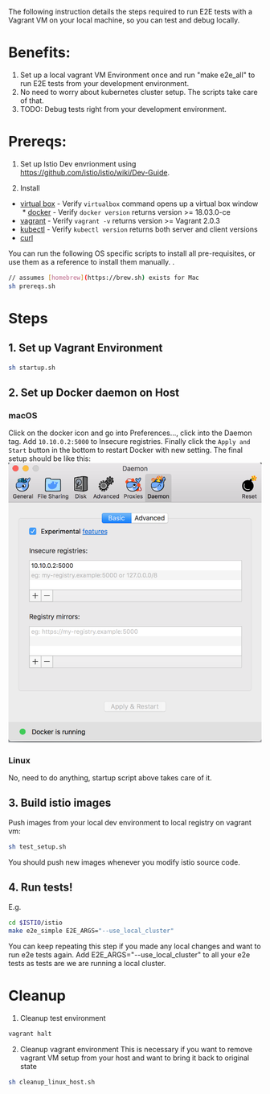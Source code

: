 The following instruction details the steps required to run E2E tests with a Vagrant VM on your local machine, so you can test and debug locally.

# Benefits:
1. Set up a local vagrant VM Environment once and run "make e2e_all" to run E2E tests from your development environment.
1. No need to worry about kubernetes cluster setup. The scripts take care of that.
1. TODO: Debug tests right from your development environment.

# Prereqs:
1. Set up Istio Dev envrionment using https://github.com/istio/istio/wiki/Dev-Guide.

1. Install
  * [virtual box](https://www.virtualbox.org/wiki/Downloads) - Verify `virtualbox` command opens up a virtual box window
  * [docker](https://docs.docker.com/) - Verify `docker version` returns version >= 18.03.0-ce
  * [vagrant](https://www.vagrantup.com/downloads.html) - Verify `vagrant -v` returns version >= Vagrant 2.0.3
  * [kubectl](https://kubernetes.io/docs/tasks/tools/install-kubectl) - Verify `kubectl version` returns both server and client versions
  * [curl](https://curl.haxx.se/)

You can run the following OS specific scripts to install all pre-requisites, or use them as a reference to install them manually. .

```bash
// assumes [homebrew](https://brew.sh) exists for Mac
sh prereqs.sh
```

# Steps
## 1. Set up Vagrant Environment
```bash
sh startup.sh
```

## 2. Set up Docker daemon on Host
### macOS
Click on the docker icon and go into Preferences..., click into the Daemon tag.
Add `10.10.0.2:5000` to Insecure registries.
Finally click the `Apply and Start` button in the bottom to restart Docker with new setting.
The final setup should be like this:
![Docker Daemon on macOS](macos_docker_daemon.png)

### Linux
No, need to do anything, startup script above takes care of it.

## 3. Build istio images
Push images from your local dev environment to local registry on vagrant vm:
```bash
sh test_setup.sh
```
You should push new images whenever you modify istio source code.

## 4. Run tests!
E.g.
```bash
cd $ISTIO/istio
make e2e_simple E2E_ARGS="--use_local_cluster"
```
You can keep repeating this step if you made any local changes and want to run e2e tests again.
Add E2E_ARGS="--use_local_cluster" to all your e2e tests as tests are we are running a local cluster.


# Cleanup
1. Cleanup test environment
```bash
vagrant halt
```

2. Cleanup vagrant environment
This is necessary if you want to remove vagrant VM setup from your host and want to bring it back to original state
```bash
sh cleanup_linux_host.sh
```
